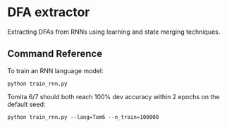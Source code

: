 # DFA extractor

Extracting DFAs from RNNs using learning and state merging techniques.

## Command Reference

To train an RNN language model:
```shell
python train_rnn.py
```

Tomita 6/7 should both reach 100% dev accuracy within 2 epochs on the default seed:
```shell
python train_rnn.py --lang=Tom6 --n_train=100000
```
